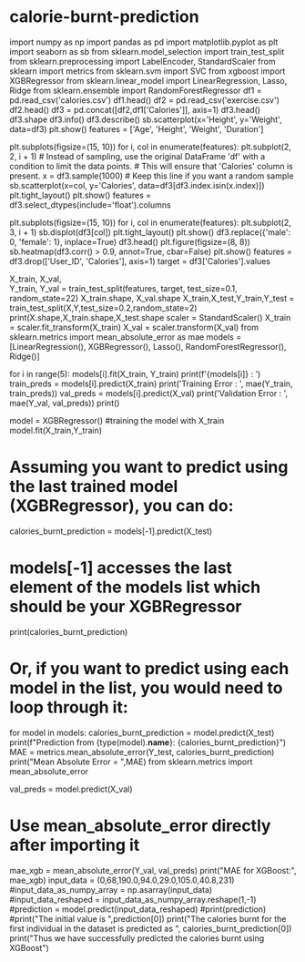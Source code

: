# calorie-burnt-prediction
import numpy as np
import pandas as pd
import matplotlib.pyplot as plt
import seaborn as sb
from sklearn.model_selection import train_test_split
from sklearn.preprocessing import LabelEncoder, StandardScaler
from sklearn import metrics
from sklearn.svm import SVC
from xgboost import XGBRegressor
from sklearn.linear_model import LinearRegression, Lasso, Ridge
from sklearn.ensemble import RandomForestRegressor
df1 = pd.read_csv('calories.csv')
df1.head()
df2 = pd.read_csv('exercise.csv')
df2.head()
df3 = pd.concat([df2,df1['Calories']], axis=1)
df3.head()
df3.shape
df3.info()
df3.describe()
sb.scatterplot(x='Height', y='Weight', data=df3)
plt.show()
features = ['Age', 'Height', 'Weight', 'Duration']

plt.subplots(figsize=(15, 10))
for i, col in enumerate(features):
    plt.subplot(2, 2, i + 1)
    # Instead of sampling, use the original DataFrame 'df' with a condition to limit the data points.
    # This will ensure that 'Calories' column is present.
    x = df3.sample(1000)  # Keep this line if you want a random sample
    sb.scatterplot(x=col, y='Calories', data=df3[df3.index.isin(x.index)])
plt.tight_layout()
plt.show()
features = df3.select_dtypes(include='float').columns

plt.subplots(figsize=(15, 10))
for i, col in enumerate(features):
    plt.subplot(2, 3, i + 1)
    sb.displot(df3[col])
plt.tight_layout()
plt.show()
df3.replace({'male': 0, 'female': 1},
           inplace=True)
df3.head()
plt.figure(figsize=(8, 8))
sb.heatmap(df3.corr() > 0.9,
           annot=True,
           cbar=False)
plt.show()
features = df3.drop(['User_ID', 'Calories'], axis=1)
target = df3['Calories'].values

X_train, X_val,\
    Y_train, Y_val = train_test_split(features, target,
                                      test_size=0.1,
                                      random_state=22)
X_train.shape, X_val.shape
X_train,X_test,Y_train,Y_test = train_test_split(X,Y,test_size=0.2,random_state=2)
print(X.shape,X_train.shape,X_test.shape
scaler = StandardScaler()
X_train = scaler.fit_transform(X_train)
X_val = scaler.transform(X_val)
from sklearn.metrics import mean_absolute_error as mae
models = [LinearRegression(), XGBRegressor(),
Lasso(), RandomForestRegressor(), Ridge()]

for i in range(5):
    models[i].fit(X_train, Y_train)
    print(f'{models[i]} : ')
    train_preds = models[i].predict(X_train)
    print('Training Error : ', mae(Y_train, train_preds))
    val_preds = models[i].predict(X_val)
    print('Validation Error : ', mae(Y_val, val_preds))
    print()
    
model = XGBRegressor()
#training the model with X_train
model.fit(X_train,Y_train)
# Assuming you want to predict using the last trained model (XGBRegressor), you can do:
calories_burnt_prediction = models[-1].predict(X_test)
# models[-1] accesses the last element of the models list which should be your XGBRegressor
print(calories_burnt_prediction)

# Or, if you want to predict using each model in the list, you would need to loop through it:
for model in models:
    calories_burnt_prediction = model.predict(X_test)
    print(f"Prediction from {type(model).__name__}: {calories_burnt_prediction}")
MAE = metrics.mean_absolute_error(Y_test, calories_burnt_prediction)
print("Mean Absolute Error = ",MAE)
from sklearn.metrics import mean_absolute_error

val_preds = model.predict(X_val)
# Use mean_absolute_error directly after importing it
mae_xgb = mean_absolute_error(Y_val, val_preds)
print("MAE for XGBoost:", mae_xgb)
input_data = (0,68,190.0,94.0,29.0,105.0,40.8,231)
#input_data_as_numpy_array = np.asarray(input_data)
#input_data_reshaped = input_data_as_numpy_array.reshape(1,-1)
#prediction = model.predict(input_data_reshaped)
#print(prediction)
#print("The initial value is ",prediction[0])
print("The calories burnt for the first individual in the dataset is predicted as ", calories_burnt_prediction[0])
print("Thus we have successfully predicted the calories burnt using XGBoost")





